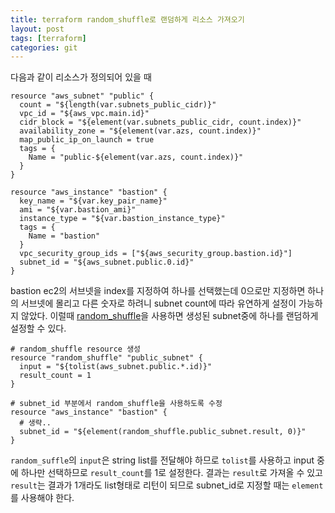 ```yaml
---
title: terraform random_shuffle로 랜덤하게 리소스 가져오기
layout: post
tags: [terraform]
categories: git
---
```

다음과 같이 리소스가 정의되어 있을 때

```hcl
resource "aws_subnet" "public" {
  count = "${length(var.subnets_public_cidr)}"
  vpc_id = "${aws_vpc.main.id}"
  cidr_block = "${element(var.subnets_public_cidr, count.index)}"
  availability_zone = "${element(var.azs, count.index)}"
  map_public_ip_on_launch = true
  tags = {
    Name = "public-${element(var.azs, count.index)}"
  }
}

resource "aws_instance" "bastion" {
  key_name = "${var.key_pair_name}"
  ami = "${var.bastion_ami}"
  instance_type = "${var.bastion_instance_type}"
  tags = {
    Name = "bastion"
  }
  vpc_security_group_ids = ["${aws_security_group.bastion.id}"]
  subnet_id = "${aws_subnet.public.0.id}"
}
```

bastion ec2의 서브넷을 index를 지정하여 하나를 선택했는데 0으로만 지정하면 하나의 서브넷에 몰리고 다른 숫자로 하려니 subnet count에 따라 유연하게 설정이 가능하지 않았다.
이럴때 [random_shuffle][random_shuffle official]을 사용하면 생성된 subnet중에 하나를 랜덤하게 설정할 수 있다.

<!--more-->

```hcl
# random_shuffle resource 생성
resource "random_shuffle" "public_subnet" {
  input = "${tolist(aws_subnet.public.*.id)}"
  result_count = 1
}

# subnet_id 부분에서 random_shuffle을 사용하도록 수정
resource "aws_instance" "bastion" {
  # 생략..
  subnet_id = "${element(random_shuffle.public_subnet.result, 0)}"
}
```

`random_suffle`의 `input`은 string list를 전달해야 하므로 `tolist`를 사용하고 input 중에 하나만 선택하므로 `result_count`를 1로 설정한다.
결과는 `result`로 가져올 수 있고 `result`는 결과가 1개라도 list형태로 리턴이 되므로 subnet_id로 지정할 때는 `element`를 사용해야 한다.

[random_shuffle official]: https://www.terraform.io/docs/providers/random/r/shuffle.html
